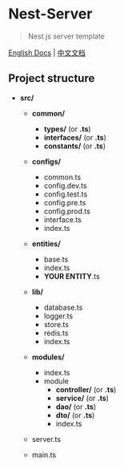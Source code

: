 # Nest-Server

> Nest.js server template

[English Docs](docs/en.md) | [中文文档](docs/cn.md)

## Project structure

- **src/**

  - **common/**
    - **types/** (or **.ts**)
    - **interfaces/** (or **.ts**)
    - **constants/** (or **.ts**)

  - **configs/**
    - common.ts
    - config.dev.ts
    - config.test.ts
    - config.pre.ts
    - config.prod.ts
    - interface.ts
    - index.ts

  - **entities/**
    - base.ts
    - index.ts
    - **YOUR ENTITY**.ts

  - **lib/**
    - database.ts
    - logger.ts
    - store.ts
    - redis.ts
    - index.ts

  - **modules/**
    - index.ts
    - module
      - **controller/** (or **.ts**)
      - **service/** (or **.ts**)
      - **dao/** (or **.ts**)
      - **dto/** (or **.ts**)
      - index.ts

  - server.ts
  - main.ts